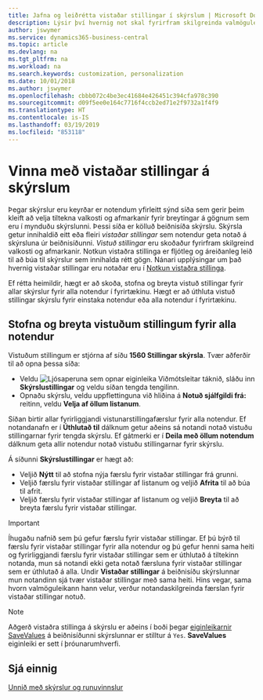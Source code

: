 ```yaml
---
title: Jafna og leiðrétta vistaðar stillingar í skýrslum | Microsoft Docs
description: Lýsir því hvernig not skal fyrirfram skilgreinda valmöguleika og afmarkanir til að sérstilla skýrslu, og ná fram réttum upplýsingum.
author: jswymer
ms.service: dynamics365-business-central
ms.topic: article
ms.devlang: na
ms.tgt_pltfrm: na
ms.workload: na
ms.search.keywords: customization, personalization
ms.date: 10/01/2018
ms.author: jswymer
ms.openlocfilehash: cbbb072c4be3ec41684e426451c394cfa978c390
ms.sourcegitcommit: d09f5ee0e164c7716f4ccb2ed71e2f9732a1f4f9
ms.translationtype: HT
ms.contentlocale: is-IS
ms.lasthandoff: 03/19/2019
ms.locfileid: "853118"
---
```

# <a name="managing-saved-settings-on-reports"></a>Vinna með vistaðar stillingar á skýrslum
Þegar skýrslur eru keyrðar er notendum yfirleitt sýnd síða sem gerir þeim kleift að velja tiltekna valkosti og afmarkanir fyrir breytingar á gögnum sem eru í mynduðu skýrslunni. Þessi síða er kölluð beiðnisíða skýrslu. Skýrsla getur innihaldið eitt eða fleiri *vistaðar stillingar* sem notendur geta notað á skýrsluna úr beiðnisíðunni. *Vistuð stillingar* eru skoðaður fyrirfram skilgreind valkosti og afmarkanir. Notkun vistaðra stillinga er fljótleg og áreiðanleg leið til að búa til skýrslur sem innihalda rétt gögn. Nánari upplýsingar um það hvernig vistaðar stillingar eru notaðar eru í [Notkun vistaðra stillinga](ui-work-report.md#SavedSettings).

Ef rétta heimildir, hægt er að skoða, stofna og breyta vistuð stillingar fyrir allar skýrslur fyrir alla notendur í fyrirtækinu. Hægt er að úthluta vistuð stillingar skýrslu fyrir einstaka notendur eða alla notendur í fyrirtækinu.

<!--
## Apply saved settings to a report
1. Open the report.

   The report request page appears.    
2. In the **Saved Settings** section of the page, set the **Name** field  to the saved settings that you want to use.

   The **Saved Settings** section only appears if the report has been run before or if there are existing saved settings entries. The saved settings entry called **Last used options and filters** is always available. These settings are the option and filter values that were used the last time you ran the report.

-->

## <a name="create-and-modify-saved-settings-for-all-users"></a>Stofna og breyta vistuðum stillingum fyrir alla notendur
Vistuðum stillingum er stjórna af síðu **1560 Stillingar skýrsla**. Tvær aðferðir til að opna þessa síða:
-   Veldu ![Ljósaperuna sem opnar eiginleika Viðmótsleitar](media/ui-search/search_small.png "Segðu mér hvað þú vilt gera") táknið, sláðu inn **Skýrslustillingar** og veldu síðan tengda tengilinn.
-   Opnaðu skýrslu, veldu uppflettinguna við hliðina á **Notuð sjálfgildi frá:** reitinn, veldu **Velja af öllum listanum**.

Síðan birtir allar fyrirliggjandi vistunarstillingafærslur fyrir alla notendur. Ef notandanafn er í **Úthlutað til** dálknum getur aðeins sá notandi notað vistuðu stillingarnar fyrir tengda skýrslu. Ef gátmerki er í **Deila með öllum notendum** dálknum geta allir notendur notað vistuðu stillingarnar fyrir skýrslu.

Á síðunni **Skýrslustillingar** er hægt að:
-   Veljið **Nýtt** til að stofna nýja færslu fyrir vistaðar stillingar frá grunni.
-   Veljið færslu fyrir vistaðar stillingar af listanum og veljið **Afrita** til að búa til afrit.
-   Veljið færslu fyrir vistaðar stillingar af listanum og veljið **Breyta** til að breyta færslu fyrir vistaðar stillingar.


> [!Important]
> Íhugaðu nafnið sem þú gefur færslu fyrir vistaðar stillingar. Ef þú býrð til færslu fyrir vistaðar stillingar fyrir alla notendur og þú gefur henni sama heiti og fyrirliggjandi færslu fyrir vistaðar stillingar sem er úthlutað á tiltekinn notanda, mun sá notandi ekki geta notað færsluna fyrir vistaðar stillingar sem er úthlutað á alla.  Undir **Vistaðar stillingar** á beiðnisíðu skýrslunnar mun notandinn sjá tvær vistaðar stillingar með sama heiti. Hins vegar, sama hvorn valmöguleikann hann velur, verður notandaskilgreinda færslan fyrir vistaðar stillingar notuð.

> [!NOTE]
> Aðgerð vistaðra stillinga á skýrslu er aðeins í boði þegar [eiginleikarnir SaveValues](https://docs.microsoft.com/en-us/dynamics-nav/savevalues-property) á beiðnisíðunni skýrslunnar er stilltur á `Yes`. **SaveValues** eiginleiki er sett í þróunarumhverfi.  

## <a name="see-also"></a>Sjá einnig
[Unnið með skýrslur og runuvinnslur](ui-work-report.md)  
